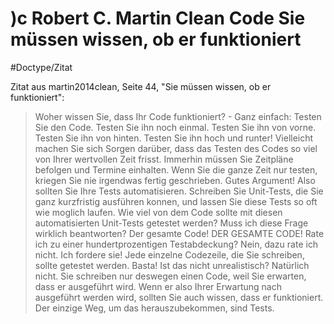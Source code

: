 # )c Robert C. Martin Clean Code Sie müssen wissen, ob er funktioniert
#Doctype/Zitat 

Zitat aus martin2014clean, Seite 44, "Sie müssen wissen, ob er funktioniert":

>Woher wissen Sie, dass Ihr Code funktioniert? - Ganz einfach: Testen Sie den Code. Testen Sie ihn noch einmal. Testen Sie ihn von vorne. Testen Sie ihn von hinten. Testen Sie ihn hoch und runter!
>Vielleicht machen Sie sich Sorgen darüber, dass das Testen des Codes so viel von Ihrer wertvollen Zeit frisst. 
>Immerhin müssen Sie Zeitpläne befolgen und Termine einhalten. Wenn Sie die ganze Zeit nur testen, kriegen Sie nie irgendwas fertig geschrieben.
>Gutes Argument! Also sollten Sie Ihre Tests automatisieren. Schreiben Sie Unit-Tests, die Sie ganz kurzfristig ausführen konnen, und lassen Sie diese Tests so oft wie moglich laufen.
>Wie viel von dem Code sollte mit diesen automatisierten Unit-Tests getestet werden? 
>Muss ich diese Frage wirklich beantworten? Der gesamte Code! DER GESAMTE CODE!
>Rate ich zu einer hundertprozentigen Testabdeckung? Nein, dazu rate ich nicht. Ich fordere sie! 
>Jede einzelne Codezeile, die Sie schreiben, sollte getestet werden. Basta!
>Ist das nicht unrealistisch? Natürlich nicht. Sie schreiben nur deswegen einen Code, weil Sie erwarten, dass er ausgeführt wird. Wenn er also Ihrer Erwartung nach ausgeführt werden wird, sollten Sie auch wissen, dass er funktioniert. Der einzige Weg, um das herauszubekommen, sind Tests.